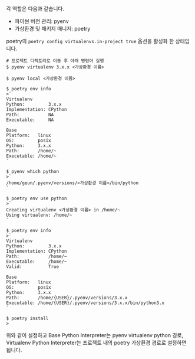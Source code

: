각 역할은 다음과 같습니다.

- 파이썬 버전 관리: pyenv
- 가상환경 및 패키지 매니저: poetry

poetry의 `poetry config virtualenvs.in-project true` 옵션을 활성화 한 상태입니다.

```shell
# 프로젝트 디렉토리로 이동 후 아래 명령어 실행
$ pyenv virtualenv 3.x.x <가상환경 이름>

$ pyenv local <가상환경 이름>

$ poetry env info
>`
Virtualenv
Python:         3.x.x
Implementation: CPython
Path:           NA
Executable:     NA

Base
Platform:   linux
OS:         posix
Python:     3.x.x
Path:       /home/~
Executable: /home/~
`

$ pyenv which python
>`
/home/geun/.pyenv/versions/<가상환경 이름>/bin/python
`

$ poetry env use python
>`
Creating virtualenv <가상환경 이름> in /home/~
Using virtualenv: /home/~
`

$ poetry env info
>`
Virtualenv
Python:         3.x.x
Implementation: CPython
Path:           /home/~
Executable:     /home/~
Valid:          True

Base
Platform:   linux
OS:         posix
Python:     3.x.x
Path:       /home/{USER}/.pyenv/versions/3.x.x
Executable: /home/{USER}/.pyenv/versions/3.x.x/bin/python3.x
`

$ poetry install
>
```

위와 같이 설정하고
Base Python Interpreter는 pyenv virtualenv python 경로,
Virtualenv Python Interpreter는 프로젝트 내의 poetry 가상환경 경로로 설정하면 됩니다.
